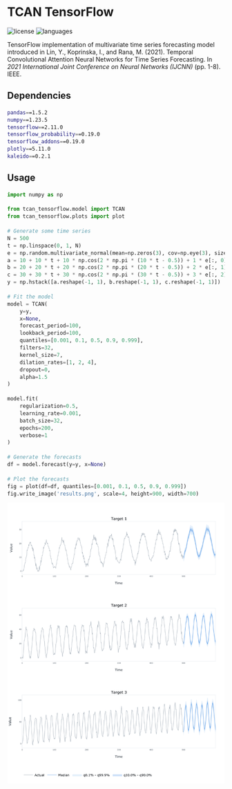 # TCAN TensorFlow

![license](https://img.shields.io/github/license/flaviagiammarino/tcan-tensorflow)
![languages](https://img.shields.io/github/languages/top/flaviagiammarino/tcan-tensorflow)

TensorFlow implementation of multivariate time series forecasting model introduced in Lin, Y., Koprinska, I., 
and Rana, M. (2021). Temporal Convolutional Attention Neural Networks for Time Series Forecasting. In *2021 International
Joint Conference on Neural Networks (IJCNN)* (pp. 1-8). IEEE.

## Dependencies
```bash
pandas==1.5.2
numpy==1.23.5
tensorflow==2.11.0
tensorflow_probability==0.19.0
tensorflow_addons==0.19.0
plotly==5.11.0
kaleido==0.2.1
```
## Usage
```python
import numpy as np

from tcan_tensorflow.model import TCAN
from tcan_tensorflow.plots import plot

# Generate some time series
N = 500
t = np.linspace(0, 1, N)
e = np.random.multivariate_normal(mean=np.zeros(3), cov=np.eye(3), size=N)
a = 10 + 10 * t + 10 * np.cos(2 * np.pi * (10 * t - 0.5)) + 1 * e[:, 0]
b = 20 + 20 * t + 20 * np.cos(2 * np.pi * (20 * t - 0.5)) + 2 * e[:, 1]
c = 30 + 30 * t + 30 * np.cos(2 * np.pi * (30 * t - 0.5)) + 3 * e[:, 2]
y = np.hstack([a.reshape(-1, 1), b.reshape(-1, 1), c.reshape(-1, 1)])

# Fit the model
model = TCAN(
    y=y,
    x=None,
    forecast_period=100,
    lookback_period=100,
    quantiles=[0.001, 0.1, 0.5, 0.9, 0.999],
    filters=32,
    kernel_size=7,
    dilation_rates=[1, 2, 4],
    dropout=0,
    alpha=1.5
)

model.fit(
    regularization=0.5,
    learning_rate=0.001,
    batch_size=32,
    epochs=200,
    verbose=1
)

# Generate the forecasts
df = model.forecast(y=y, x=None)

# Plot the forecasts
fig = plot(df=df, quantiles=[0.001, 0.1, 0.5, 0.9, 0.999])
fig.write_image('results.png', scale=4, height=900, width=700)
```
![results](example/results.png)
